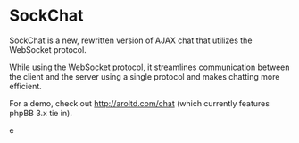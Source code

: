 SockChat
========

SockChat is a new, rewritten version of AJAX chat that utilizes the WebSocket protocol.

While using the WebSocket protocol, it streamlines communication between the client and the server using a single protocol and makes chatting more efficient.

For a demo, check out http://aroltd.com/chat (which currently features phpBB 3.x tie in).

e

